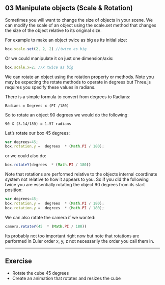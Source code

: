 03 Manipulate objects (Scale & Rotation)
----------------------------------------------------------------------
Sometimes you will want to change the size of objects in your scene. We can modify the scale of an object using the scale.set method that changes the size of the object relative to its original size. 

For example to make an object twice as big as its initial size:

```js
box.scale.set(2, 2, 2) //twice as big
```

Or we could manipulate it on just one dimension/axis:
```js
box.scale.x=2; //x twice as big
```

We can rotate an object using the rotation property or methods. 
Note you may be expecting the rotate methods to operate in degrees but Three.js requires you specify these values in radians. 

There is a simple formula to convert from degrees to Radians:

	Radians = Degrees x (PI /180)

So to rotate an object 90 degrees we would do the following:

	90 X (3.14/180) = 1.57 radians

Let’s rotate our box 45 degrees:
```js
var degrees=45;
box.rotation.y =  degrees  * (Math.PI / 180);
```

or we could also do:
```js
box.rotateY(degrees  * (Math.PI / 180))
```

Note that rotations are performed relative to the objects internal coordinate system not relative to how it appears to you. So if you did the following twice you are essentially rotating the object 90 degrees from its start position:

```js
var degrees=45;
box.rotation.y =  degrees  * (Math.PI / 180);
box.rotation.y =  degrees  * (Math.PI / 180);
```

We can also rotate the camera if we wanted:
```js
camera.rotateY(45  * (Math.PI / 180))
```

Its probably not too important right now but note that rotations are performed in Euler order x, y, z not necessarily the order you call them in.

----------------------------------------------------------------------
Exercise
----------------------------------------------------------------------
*	Rotate the cube 45 degrees
*	Create an animation that rotates and resizes the cube